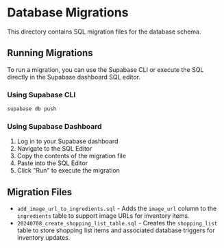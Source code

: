 # Database Migrations

This directory contains SQL migration files for the database schema.

## Running Migrations

To run a migration, you can use the Supabase CLI or execute the SQL directly in the Supabase dashboard SQL editor.

### Using Supabase CLI

```bash
supabase db push
```

### Using Supabase Dashboard

1. Log in to your Supabase dashboard
2. Navigate to the SQL Editor
3. Copy the contents of the migration file
4. Paste into the SQL Editor
5. Click "Run" to execute the migration

## Migration Files

- `add_image_url_to_ingredients.sql` - Adds the `image_url` column to the `ingredients` table to support image URLs for inventory items.
- `20240708_create_shopping_list_table.sql` - Creates the `shopping_list` table to store shopping list items and associated database triggers for inventory updates.
